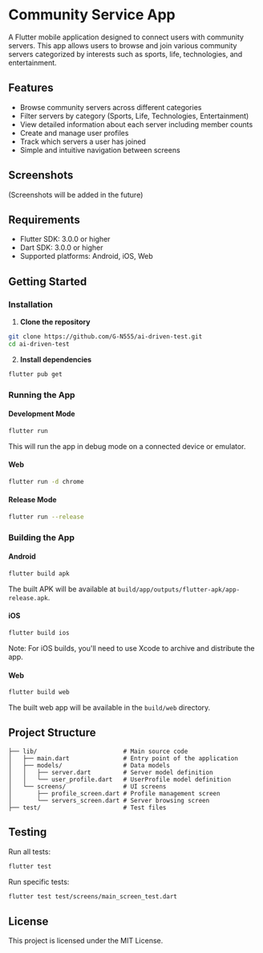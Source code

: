 # Community Service App

A Flutter mobile application designed to connect users with community servers. This app allows users to browse and join various community servers categorized by interests such as sports, life, technologies, and entertainment.

## Features

- Browse community servers across different categories
- Filter servers by category (Sports, Life, Technologies, Entertainment)
- View detailed information about each server including member counts
- Create and manage user profiles
- Track which servers a user has joined
- Simple and intuitive navigation between screens

## Screenshots

(Screenshots will be added in the future)

## Requirements

- Flutter SDK: 3.0.0 or higher
- Dart SDK: 3.0.0 or higher
- Supported platforms: Android, iOS, Web

## Getting Started

### Installation

1. **Clone the repository**

```bash
git clone https://github.com/G-N555/ai-driven-test.git
cd ai-driven-test
```

2. **Install dependencies**

```bash
flutter pub get
```

### Running the App

#### Development Mode

```bash
flutter run
```

This will run the app in debug mode on a connected device or emulator.

#### Web

```bash
flutter run -d chrome
```

#### Release Mode

```bash
flutter run --release
```

### Building the App

#### Android

```bash
flutter build apk
```

The built APK will be available at `build/app/outputs/flutter-apk/app-release.apk`.

#### iOS

```bash
flutter build ios
```

Note: For iOS builds, you'll need to use Xcode to archive and distribute the app.

#### Web

```bash
flutter build web
```

The built web app will be available in the `build/web` directory.

## Project Structure

```
├── lib/                        # Main source code
│   ├── main.dart               # Entry point of the application
│   ├── models/                 # Data models
│   │   ├── server.dart         # Server model definition
│   │   └── user_profile.dart   # UserProfile model definition
│   └── screens/                # UI screens
│       ├── profile_screen.dart # Profile management screen
│       └── servers_screen.dart # Server browsing screen
├── test/                       # Test files
```

## Testing

Run all tests:

```bash
flutter test
```

Run specific tests:

```bash
flutter test test/screens/main_screen_test.dart
```

## License

This project is licensed under the MIT License.
